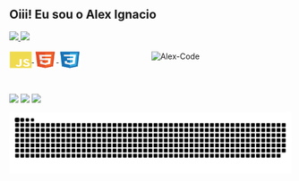 ## Oiii! Eu sou o Alex Ignacio 
 <div>
   <a href="https://github.com/allexanttony">
   <img height="170em" src="https://github-readme-stats.vercel.app/api?username=allexanttony&show_icons=true&theme=dracula&include_all_commits=true&count_private=true"/>
   <img height="170em" src="https://github-readme-stats.vercel.app/api/top-langs/?username=allexanttony&layout=compact&langs_count=16&theme=dracula"/>
  </div>
  
 <div style="display: inline_block"><br>
  <img align="center" alt="Alex-Js" height="30" width="40" src="https://raw.githubusercontent.com/devicons/devicon/master/icons/javascript/javascript-plain.svg">
  <img align="center" alt="Alex-HTML" height="30" width="40" src="https://raw.githubusercontent.com/devicons/devicon/master/icons/html5/html5-original.svg">
  <img align="center" alt="Alex-CSS" height="30" width="40" src="https://raw.githubusercontent.com/devicons/devicon/master/icons/css3/css3-original.svg">
  <img align="right" width="250" height="auto" alt="Alex-Code"
  src="https://gist.githubusercontent.com/patevs/b007a0e98fb216438d4cbf559fac4166/raw/88f20c9d749d756be63f22b09f3c4ac570bc5101/programming.gif">
  <br><br>
 </div>
 
 ##
  
 <div> 
   <a href="https://instagram.com/allexianttony" target="_blank"><img src="https://img.shields.io/badge/-Instagram-%23E4405F?style=for-the-badge&logo=instagram&logoColor=white"      target="_blank"></a>
   <a href = "mailto:allexanttony@gmail.com"><img src="https://img.shields.io/badge/-Gmail-%23333?style=for-the-badge&logo=gmail&logoColor=white" target="_blank"></a>
   <a href="https://www.linkedin.com/in/alex-antony-29a807130" target="_blank"><img src="https://img.shields.io/badge/-LinkedIn-%230077B5?style=for-the-badge&logo=linkedin&logoColor=white" target="_blank"></a> 

</div> 

![Snake animation](https://github.com/allexanttony/allexanttony/blob/output/github-contribution-grid-snake.svg)
